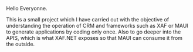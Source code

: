 Hello Everyonne.

This is a small project which I have carried out with the objective of understanding the operation of CRM 
and frameworks such as XAF or MAUI to generate applications by coding only once. Also to go deeper into the 
APIS, which is what XAF.NET exposes so that MAUI can consume it from the outside.
